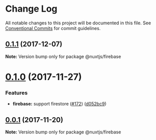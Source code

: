 # Change Log

All notable changes to this project will be documented in this file.
See [Conventional Commits](https://conventionalcommits.org) for commit guidelines.

<a name="0.1.1"></a>
## [0.1.1](https://github.com/nuxt/modules/compare/@nuxtjs/firebase@0.1.0...@nuxtjs/firebase@0.1.1) (2017-12-07)




**Note:** Version bump only for package @nuxtjs/firebase

<a name="0.1.0"></a>
# [0.1.0](https://github.com/nuxt/modules/compare/@nuxtjs/firebase@0.0.1...@nuxtjs/firebase@0.1.0) (2017-11-27)


### Features

* **firebase:** support firestore ([#172](https://github.com/nuxt/modules/issues/172)) ([d052bc9](https://github.com/nuxt/modules/commit/d052bc9))




<a name="0.0.1"></a>
## [0.0.1](https://github.com/nuxt/modules/compare/@nuxtjs/firebase@0.0.1-0...@nuxtjs/firebase@0.0.1) (2017-11-20)




**Note:** Version bump only for package @nuxtjs/firebase
